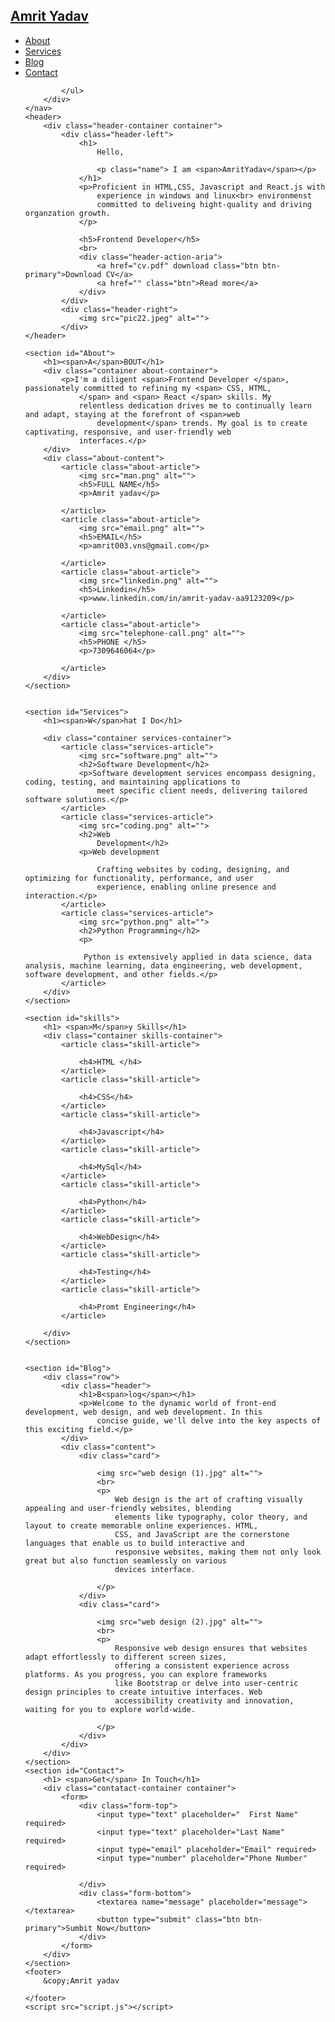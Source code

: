 <!DOCTYPE html>
<html lang="en">

<head>
    <meta charset="UTF-8">
    <meta name="viewport" content="width=device-width, initial-scale=1.0">
    <link rel="stylesheet" href="app.css">
    <link rel="stylesheet" href="https://cdnjs.cloudflare.com/ajax/libs/font-awesome/6.4.2/css/all.min.css"/>
    <title>Portfolio</title>


</head>

<body>
    <nav>
        <div class="container nav-container">
            <a href="" class="logo">
                <h2>Amrit<span> Yadav</span></h2>
            </a>
            <ul>
                <li><a href="#About">About </a></li>
                <li><a href="#Services">Services</a></li>
                <li><a href="#Blog">Blog</a></li>
                <li><a href="#Contact">Contact </a></li>

            </ul>
        </div>
    </nav>
    <header>
        <div class="header-container container">
            <div class="header-left">
                <h1>
                    Hello,

                    <p class="name"> I am <span>AmritYadav</span></p>
                </h1>
                <p>Proficient in HTML,CSS, Javascript and React.js with
                    experience in windows and linux<br> environmenst
                    committed to deliveing hight-quality and driving organzation growth.
                </p>

                <h5>Frontend Developer</h5>
                <br>
                <div class="header-action-aria">
                    <a href="cv.pdf" download class="btn btn-primary">Download CV</a>
                    <a href="" class="btn">Read more</a>
                </div>
            </div>
            <div class="header-right">
                <img src="pic22.jpeg" alt="">
            </div>
    </header>

    <section id="About">
        <h1><span>A</span>BOUT</h1>
        <div class="container about-container">
            <p>I'm a diligent <span>Frontend Developer </span>, passionately committed to refining my <span> CSS, HTML,
                </span> and <span> React </span> skills. My
                relentless dedication drives me to continually learn and adapt, staying at the forefront of <span>web
                    development</span> trends. My goal is to create captivating, responsive, and user-friendly web
                interfaces.</p>
        </div>
        <div class="about-content">
            <article class="about-article">
                <img src="man.png" alt="">
                <h5>FULL NAME</h5>
                <p>Amrit yadav</p>

            </article>
            <article class="about-article">
                <img src="email.png" alt="">
                <h5>EMAIL</h5>
                <p>amrit003.vns@gmail.com</p>

            </article>
            <article class="about-article">
                <img src="linkedin.png" alt="">
                <h5>Linkedin</h5>
                <p>www.linkedin.com/in/amrit-yadav-aa9123209</p>

            </article>
            <article class="about-article">
                <img src="telephone-call.png" alt="">
                <h5>PHONE </h5>
                <p>7309646064</p>

            </article>
        </div>
    </section>


    <section id="Services">
        <h1><span>W</span>hat I Do</h1>

        <div class="container services-container">
            <article class="services-article">
                <img src="software.png" alt="">
                <h2>Software Development</h2>
                <p>Software development services encompass designing, coding, testing, and maintaining applications to
                    meet specific client needs, delivering tailored software solutions.</p>
            </article>
            <article class="services-article">
                <img src="coding.png" alt="">
                <h2>Web
                    Development</h2>
                <p>Web development

                    Crafting websites by coding, designing, and optimizing for functionality, performance, and user
                    experience, enabling online presence and interaction.</p>
            </article>
            <article class="services-article">
                <img src="python.png" alt="">
                <h2>Python Programming</h2>
                <p>

                 Python is extensively applied in data science, data analysis, machine learning, data engineering, web development, software development, and other fields.</p>
            </article>
        </div>
    </section>

    <section id="skills">
        <h1> <span>M</span>y Skills</h1>
        <div class="container skills-container">
            <article class="skill-article">

                <h4>HTML </h4>
            </article>
            <article class="skill-article">

                <h4>CSS</h4>
            </article>
            <article class="skill-article">

                <h4>Javascript</h4>
            </article>
            <article class="skill-article">

                <h4>MySql</h4>
            </article>
            <article class="skill-article">

                <h4>Python</h4>
            </article>
            <article class="skill-article">

                <h4>WebDesign</h4>
            </article>
            <article class="skill-article">

                <h4>Testing</h4>
            </article>
            <article class="skill-article">

                <h4>Promt Engineering</h4>
            </article>

        </div>
    </section>


    <section id="Blog">
        <div class="row">
            <div class="header">
                <h1>B<span>log</span></h1>
                <p>Welcome to the dynamic world of front-end development, web design, and web development. In this
                    concise guide, we'll delve into the key aspects of this exciting field.</p>
            </div>
            <div class="content">
                <div class="card">

                    <img src="web design (1).jpg" alt="">
                    <br>
                    <p>
                        Web design is the art of crafting visually appealing and user-friendly websites, blending
                        elements like typography, color theory, and layout to create memorable online experiences. HTML,
                        CSS, and JavaScript are the cornerstone languages that enable us to build interactive and
                        responsive websites, making them not only look great but also function seamlessly on various
                        devices interface.

                    </p>
                </div>
                <div class="card">

                    <img src="web design (2).jpg" alt="">
                    <br>
                    <p>
                        Responsive web design ensures that websites adapt effortlessly to different screen sizes,
                        offering a consistent experience across platforms. As you progress, you can explore frameworks
                        like Bootstrap or delve into user-centric design principles to create intuitive interfaces. Web
                        accessibility creativity and innovation, waiting for you to explore world-wide.

                    </p>
                </div>
            </div>
        </div>
    </section>
    <section id="Contact">
        <h1> <span>Get</span> In Touch</h1>
        <div class="contatact-container container">
            <form>
                <div class="form-top">
                    <input type="text" placeholder="  First Name" required>
                    <input type="text" placeholder="Last Name" required>
                    <input type="email" placeholder="Email" required>
                    <input type="number" placeholder="Phone Number" required>

                </div>
                <div class="form-bottom">
                    <textarea name="message" placeholder="message"></textarea>
                    <button type="submit" class="btn btn-primary">Sumbit Now</button>
                </div>
            </form>
        </div>
    </section>
    <footer>
        &copy;Amrit yadav

    </footer>
    <script src="script.js"></script>

</body>
</html>
